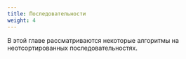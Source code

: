 ```yaml
---
title: Последовательности
weight: 4
---
```


В этой главе рассматриваются некоторые алгоритмы на неотсортированных последовательностях.
